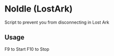 # NoIdle (LostArk)

Script to prevent you from disconnecting in Lost Ark

## Usage

F9 to Start
F10 to Stop
